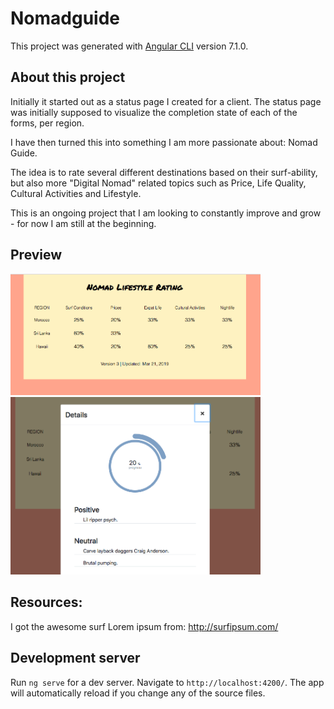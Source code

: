 # Nomadguide

This project was generated with [Angular CLI](https://github.com/angular/angular-cli) version 7.1.0.


## About this project

Initially it started out as a status page I created for a client. The status page was initially supposed to visualize the completion state of each of the forms, per region.

I have then turned this into something I am more passionate about: Nomad Guide.

The idea is to rate several different destinations based on their surf-ability, but also more "Digital Nomad" related topics such as Price, Life Quality, Cultural Activities and Lifestyle.

This is an ongoing project that I am looking to constantly improve and grow - for now I am still at the beginning.

## Preview

<img src="./images/page.png" width="400px">
<img src="./images/modal.png" width="400px">

## Resources:

I got the awesome surf Lorem ipsum from: http://surfipsum.com/


## Development server

Run `ng serve` for a dev server. Navigate to `http://localhost:4200/`. The app will automatically reload if you change any of the source files.




